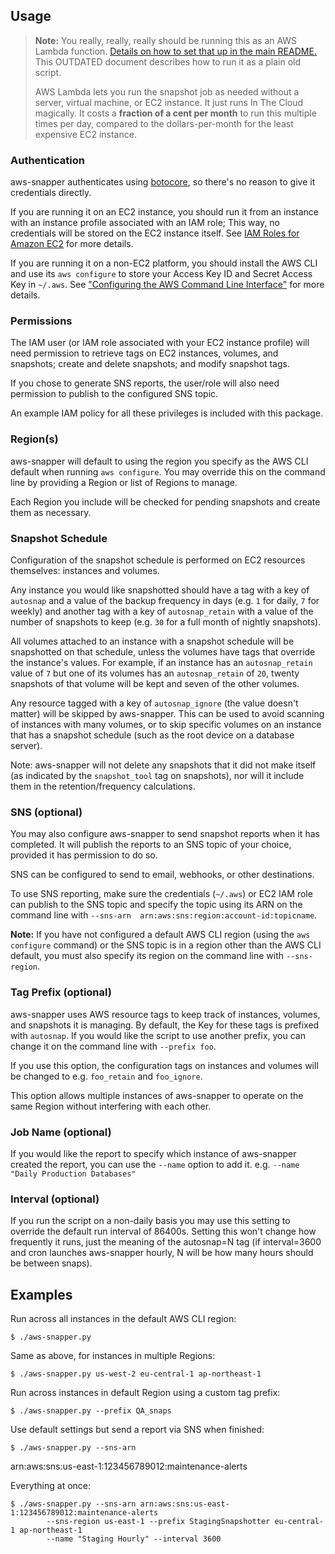 

## Usage

> **Note:** You really, really, really should be running this as an 
> AWS Lambda function. [Details on how to set that up in the main
> README.](README.md) This OUTDATED document describes how
> to run it as a plain old script.
> 
> AWS Lambda lets you run the snapshot job as needed without a 
> server, virtual machine, or EC2 instance. It just runs In The 
> Cloud magically. It costs a **fraction of a cent per month** to 
> run this multiple times per day, compared to the 
> dollars-per-month for the least expensive EC2 instance.

### Authentication

aws-snapper authenticates using 
[botocore](http://botocore.readthedocs.org), so there's no reason 
to give it credentials directly.

If you are running it on an EC2 instance, you should run it from an 
instance with an instance profile associated with an IAM role; This 
way, no credentials will be stored on the EC2 instance itself. See 
[IAM Roles for Amazon 
EC2](http://docs.aws.amazon.com/AWSEC2/latest/UserGuide/iam-roles-for-amazon-ec2.html) 
for more details.

If you are running it on a non-EC2 platform, you should install the 
AWS CLI and use its `aws configure` to store your Access Key ID and 
Secret Access Key in `~/.aws`. See ["Configuring the AWS Command 
Line 
Interface"](http://docs.aws.amazon.com/cli/latest/userguide/cli-chap-getting-started.html) 
for more details.

### Permissions

The IAM user (or IAM role associated with your EC2 instance 
profile) will need permission to retrieve tags on EC2 instances, 
volumes, and snapshots; create and delete snapshots; and modify 
snapshot tags.

If you chose to generate SNS reports, the user/role will also need 
permission to publish to the configured SNS topic.

An example IAM policy for all these privileges is included with 
this package.

### Region(s)

aws-snapper will default to using the region you specify as the AWS 
CLI default when running `aws configure`. You may override this on 
the command line by providing a Region or list of Regions to 
manage.

Each Region you include will be checked for pending snapshots and 
create them as necessary.

### Snapshot Schedule

Configuration of the snapshot schedule is performed on EC2 
resources themselves: instances and volumes.

Any instance you would like snapshotted should have a tag with a 
key of `autosnap` and a value of the backup frequency in days (e.g. 
`1` for daily, `7` for weekly) and another tag with a key of 
`autosnap_retain` with a value of the number of snapshots to keep 
(e.g. `30` for a full month of nightly snapshots).

All volumes attached to an instance with a snapshot schedule will 
be snapshotted on that schedule, unless the volumes have tags that 
override the instance's values. For example, if an instance has an 
`autosnap_retain` value of `7` but one of its volumes has an 
`autosnap_retain` of `20`, twenty snapshots of that volume will be 
kept and seven of the other volumes.

Any resource tagged with a key of `autosnap_ignore` (the value 
doesn't matter) will be skipped by aws-snapper. This can be used to 
avoid scanning of instances with many volumes, or to skip specific 
volumes on an instance that has a snapshot schedule (such as the 
root device on a database server).

Note: aws-snapper will not delete any snapshots that it did not 
make itself (as indicated by the `snapshot_tool` tag on snapshots), 
nor will it include them in the retention/frequency calculations.

### SNS (optional)

You may also configure aws-snapper to send snapshot reports when it 
has completed. It will publish the reports to an SNS topic of your 
choice, provided it has permission to do so.

SNS can be configured to send to email, webhooks, or other 
destinations.

To use SNS reporting, make sure the credentials (`~/.aws`) or EC2 
IAM role can publish to the SNS topic and specify the topic using 
its ARN on the command line with `--sns-arn 
arn:aws:sns:region:account-id:topicname`.

**Note:** If you have not configured a default AWS CLI region 
(using the `aws configure` command) or the SNS topic is in a region 
other than the AWS CLI default, you must also specify its region on 
the command line with `--sns-region`.

### Tag Prefix (optional)

aws-snapper uses AWS resource tags to keep track of instances, 
volumes, and snapshots it is managing. By default, the Key for 
these tags is prefixed with `autosnap`. If you would like the 
script to use another prefix, you can change it on the command line 
with `--prefix foo`.

If you use this option, the configuration tags on instances and 
volumes will be changed to e.g. `foo_retain` and `foo_ignore`.

This option allows multiple instances of aws-snapper to operate on 
the same Region without interfering with each other.

### Job Name (optional)

If you would like the report to specify which instance of
aws-snapper created the report, you can use the `--name` option
to add it. e.g. `--name "Daily Production Databases"`

### Interval (optional)

If you run the script on a non-daily basis you may use this
setting to override the default run interval of 86400s. Setting
this won't change how frequently it runs, just the meaning of
the autosnap=N tag (if interval=3600 and cron launches
aws-snapper hourly, N will be how many hours should be between
snaps).

## Examples

Run across all instances in the default AWS CLI region:

    $ ./aws-snapper.py

Same as above, for instances in multiple Regions:

    $ ./aws-snapper.py us-west-2 eu-central-1 ap-northeast-1

Run across instances in default Region using a custom tag prefix:

    $ ./aws-snapper.py --prefix QA_snaps

Use default settings but send a report via SNS when finished:

    $ ./aws-snapper.py --sns-arn 
arn:aws:sns:us-east-1:123456789012:maintenance-alerts

Everything at once:

    $ ./aws-snapper.py --sns-arn arn:aws:sns:us-east-1:123456789012:maintenance-alerts
            --sns-region us-east-1 --prefix StagingSnapshotter eu-central-1 ap-northeast-1
            --name "Staging Hourly" --interval 3600

